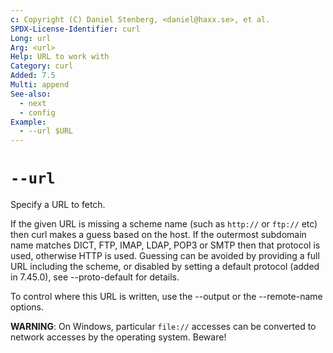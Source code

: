 ```yaml
---
c: Copyright (C) Daniel Stenberg, <daniel@haxx.se>, et al.
SPDX-License-Identifier: curl
Long: url
Arg: <url>
Help: URL to work with
Category: curl
Added: 7.5
Multi: append
See-also:
  - next
  - config
Example:
  - --url $URL
---
```


# `--url`

Specify a URL to fetch.

If the given URL is missing a scheme name (such as `http://` or `ftp://` etc)
then curl makes a guess based on the host. If the outermost subdomain name
matches DICT, FTP, IMAP, LDAP, POP3 or SMTP then that protocol is used,
otherwise HTTP is used. Guessing can be avoided by providing a full URL
including the scheme, or disabled by setting a default protocol (added in
7.45.0), see --proto-default for details.

To control where this URL is written, use the --output or the --remote-name
options.

**WARNING**: On Windows, particular `file://` accesses can be converted to
network accesses by the operating system. Beware!
